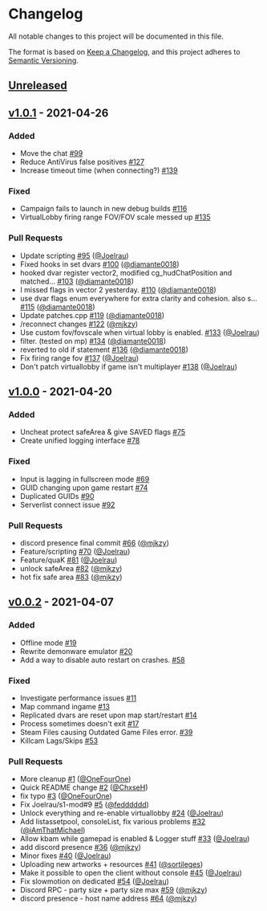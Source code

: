 # Changelog

All notable changes to this project will be documented in this file.

The format is based on [Keep a Changelog](https://keepachangelog.com/en/1.0.0/),
and this project adheres to [Semantic Versioning](https://semver.org/spec/v2.0.0.html).

## [Unreleased]

## [v1.0.1] - 2021-04-26

### Added

-   Move the chat [#99](https://github.com/XLabsProject/s1x-client/issues/99)
-   Reduce AntiVirus false positives [#127](https://github.com/XLabsProject/s1x-client/issues/127)
-   Increase timeout time (when connecting?) [#139](https://github.com/XLabsProject/s1x-client/issues/139)

### Fixed

-   Campaign fails to launch in new debug builds [#116](https://github.com/XLabsProject/s1x-client/issues/116)
-   VirtualLobby firing range FOV/FOV scale messed up [#135](https://github.com/XLabsProject/s1x-client/issues/135)

### Pull Requests

-   Update scripting [#95](https://github.com/XLabsProject/s1x-client/pull/95) ([@Joelrau](https://github.com/Joelrau))
-   Fixed hooks in set dvars [#100](https://github.com/XLabsProject/s1x-client/pull/100) ([@diamante0018](https://github.com/diamante0018))
-   hooked dvar register vector2, modified cg_hudChatPosition and matched... [#103](https://github.com/XLabsProject/s1x-client/pull/103) ([@diamante0018](https://github.com/diamante0018))
-   I missed flags in vector 2 yesterday. [#110](https://github.com/XLabsProject/s1x-client/pull/110) ([@diamante0018](https://github.com/diamante0018))
-   use dvar flags enum everywhere for extra clarity and cohesion. also s... [#115](https://github.com/XLabsProject/s1x-client/pull/115) ([@diamante0018](https://github.com/diamante0018))
-   Update patches.cpp [#119](https://github.com/XLabsProject/s1x-client/pull/119) ([@diamante0018](https://github.com/diamante0018))
-   /reconnect changes [#122](https://github.com/XLabsProject/s1x-client/pull/122) ([@mjkzy](https://github.com/mjkzy))
-   Use custom fov/fovscale when virtual lobby is enabled. [#133](https://github.com/XLabsProject/s1x-client/pull/133) ([@Joelrau](https://github.com/Joelrau))
-   filter. (tested on mp) [#134](https://github.com/XLabsProject/s1x-client/pull/134) ([@diamante0018](https://github.com/diamante0018))
-   reverted to old if statement [#136](https://github.com/XLabsProject/s1x-client/pull/136) ([@diamante0018](https://github.com/diamante0018))
-   Fix firing range fov [#137](https://github.com/XLabsProject/s1x-client/pull/137) ([@Joelrau](https://github.com/Joelrau))
-   Don't patch virtuallobby if game isn't multiplayer [#138](https://github.com/XLabsProject/s1x-client/pull/138) ([@Joelrau](https://github.com/Joelrau))

## [v1.0.0] - 2021-04-20

### Added

-   Uncheat protect safeArea & give SAVED flags [#75](https://github.com/XLabsProject/s1x-client/issues/75)
-   Create unified logging interface [#78](https://github.com/XLabsProject/s1x-client/issues/78)

### Fixed

-   Input is lagging in fullscreen mode [#69](https://github.com/XLabsProject/s1x-client/issues/69)
-   GUID changing upon game restart [#74](https://github.com/XLabsProject/s1x-client/issues/74)
-   Duplicated GUIDs [#90](https://github.com/XLabsProject/s1x-client/issues/90)
-   Serverlist connect issue [#92](https://github.com/XLabsProject/s1x-client/issues/92)

### Pull Requests

-   discord presence final commit [#66](https://github.com/XLabsProject/s1x-client/pull/66) ([@mjkzy](https://github.com/mjkzy))
-   Feature/scripting [#70](https://github.com/XLabsProject/s1x-client/pull/70) ([@Joelrau](https://github.com/Joelrau))
-   Feature/quaK [#81](https://github.com/XLabsProject/s1x-client/pull/81) ([@Joelrau](https://github.com/Joelrau))
-   unlock safeArea [#82](https://github.com/XLabsProject/s1x-client/pull/82) ([@mjkzy](https://github.com/mjkzy))
-   hot fix safe area [#83](https://github.com/XLabsProject/s1x-client/pull/83) ([@mjkzy](https://github.com/mjkzy))

## [v0.0.2] - 2021-04-07

### Added

-   Offline mode [#19](https://github.com/XLabsProject/s1x-client/issues/19)
-   Rewrite demonware emulator [#20](https://github.com/XLabsProject/s1x-client/issues/20)
-   Add a way to disable auto restart on crashes. [#58](https://github.com/XLabsProject/s1x-client/issues/58)

### Fixed

-   Investigate performance issues [#11](https://github.com/XLabsProject/s1x-client/issues/11)
-   Map command ingame [#13](https://github.com/XLabsProject/s1x-client/issues/13)
-   Replicated dvars are reset upon map start/restart [#14](https://github.com/XLabsProject/s1x-client/issues/14)
-   Process sometimes doesn't exit [#17](https://github.com/XLabsProject/s1x-client/issues/17)
-   Steam Files causing Outdated Game Files error. [#39](https://github.com/XLabsProject/s1x-client/issues/39)
-   Killcam Lags/Skips [#53](https://github.com/XLabsProject/s1x-client/issues/53)

### Pull Requests

-   More cleanup [#1](https://github.com/XLabsProject/s1x-client/pull/1) ([@OneFourOne](https://github.com/OneFourOne))
-   Quick README change [#2](https://github.com/XLabsProject/s1x-client/pull/2) ([@ChxseH](https://github.com/ChxseH))
-   fix typo [#3](https://github.com/XLabsProject/s1x-client/pull/3) ([@OneFourOne](https://github.com/OneFourOne))
-   Fix Joelrau/s1-mod#9 [#5](https://github.com/XLabsProject/s1x-client/pull/5) ([@fedddddd](https://github.com/fedddddd))
-   Unlock everything and re-enable virtuallobby [#24](https://github.com/XLabsProject/s1x-client/pull/24) ([@Joelrau](https://github.com/Joelrau))
-   Add listassetpool, consoleList, fix various problems [#32](https://github.com/XLabsProject/s1x-client/pull/32) ([@iAmThatMichael](https://github.com/iAmThatMichael))
-   Allow kbam while gamepad is enabled & Logger stuff [#33](https://github.com/XLabsProject/s1x-client/pull/33) ([@Joelrau](https://github.com/Joelrau))
-   add discord presence [#36](https://github.com/XLabsProject/s1x-client/pull/36) ([@mjkzy](https://github.com/mjkzy))
-   Minor fixes [#40](https://github.com/XLabsProject/s1x-client/pull/40) ([@Joelrau](https://github.com/Joelrau))
-   Uploading new artworks + resources [#41](https://github.com/XLabsProject/s1x-client/pull/41) ([@sortileges](https://github.com/sortileges))
-   Make it possible to open the client without console [#45](https://github.com/XLabsProject/s1x-client/pull/45) ([@Joelrau](https://github.com/Joelrau))
-   Fix slowmotion on dedicated [#54](https://github.com/XLabsProject/s1x-client/pull/54) ([@Joelrau](https://github.com/Joelrau))
-   Discord RPC - party size + party size max [#59](https://github.com/XLabsProject/s1x-client/pull/59) ([@mjkzy](https://github.com/mjkzy))
-   discord presence - host name address [#64](https://github.com/XLabsProject/s1x-client/pull/64) ([@mjkzy](https://github.com/mjkzy))

[Unreleased]: https://github.com/XLabsProject/s1x-client/compare/v1.0.1...HEAD

[v1.0.1]: https://github.com/XLabsProject/s1x-client/compare/v1.0.0...v1.0.1

[v1.0.0]: https://github.com/XLabsProject/s1x-client/compare/v0.0.2...v1.0.0

[v0.0.2]: https://github.com/XLabsProject/s1x-client/compare/75b6d04895a2da346ca9eba5352b300f4926b6c5...v0.0.2
